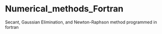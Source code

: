 # Numerical_methods_Fortran
Secant, Gaussian Elimination, and Newton-Raphson method programmed in fortran
